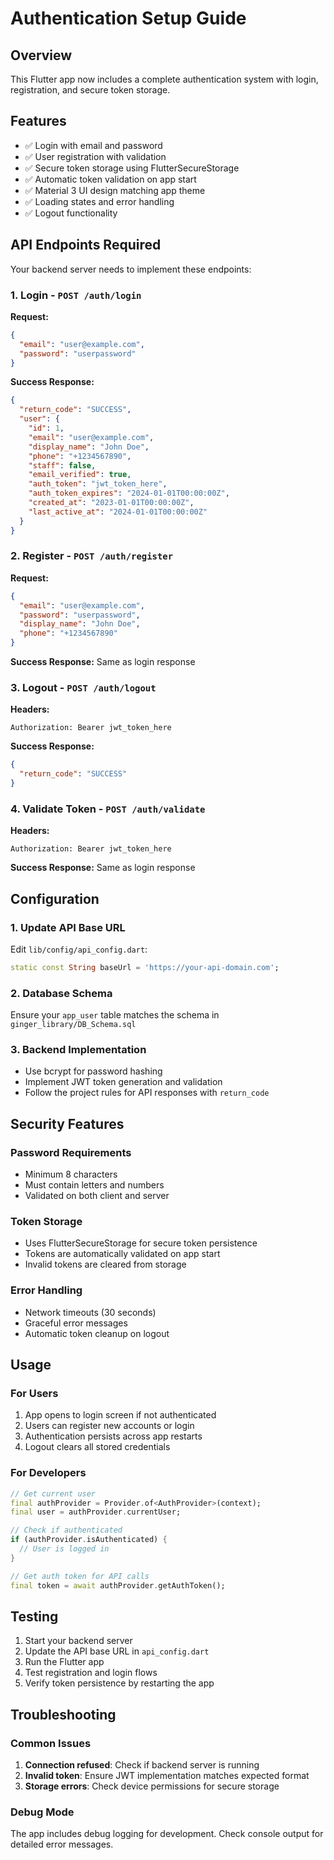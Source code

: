 # Authentication Setup Guide

## Overview
This Flutter app now includes a complete authentication system with login, registration, and secure token storage.

## Features
- ✅ Login with email and password
- ✅ User registration with validation
- ✅ Secure token storage using FlutterSecureStorage
- ✅ Automatic token validation on app start
- ✅ Material 3 UI design matching app theme
- ✅ Loading states and error handling
- ✅ Logout functionality

## API Endpoints Required

Your backend server needs to implement these endpoints:

### 1. Login - `POST /auth/login`
**Request:**
```json
{
  "email": "user@example.com",
  "password": "userpassword"
}
```

**Success Response:**
```json
{
  "return_code": "SUCCESS",
  "user": {
    "id": 1,
    "email": "user@example.com",
    "display_name": "John Doe",
    "phone": "+1234567890",
    "staff": false,
    "email_verified": true,
    "auth_token": "jwt_token_here",
    "auth_token_expires": "2024-01-01T00:00:00Z",
    "created_at": "2023-01-01T00:00:00Z",
    "last_active_at": "2024-01-01T00:00:00Z"
  }
}
```

### 2. Register - `POST /auth/register`
**Request:**
```json
{
  "email": "user@example.com",
  "password": "userpassword",
  "display_name": "John Doe",
  "phone": "+1234567890"
}
```

**Success Response:** Same as login response

### 3. Logout - `POST /auth/logout`
**Headers:**
```
Authorization: Bearer jwt_token_here
```

**Success Response:**
```json
{
  "return_code": "SUCCESS"
}
```

### 4. Validate Token - `POST /auth/validate`
**Headers:**
```
Authorization: Bearer jwt_token_here
```

**Success Response:** Same as login response

## Configuration

### 1. Update API Base URL
Edit `lib/config/api_config.dart`:
```dart
static const String baseUrl = 'https://your-api-domain.com';
```

### 2. Database Schema
Ensure your `app_user` table matches the schema in `ginger_library/DB_Schema.sql`

### 3. Backend Implementation
- Use bcrypt for password hashing
- Implement JWT token generation and validation
- Follow the project rules for API responses with `return_code`

## Security Features

### Password Requirements
- Minimum 8 characters
- Must contain letters and numbers
- Validated on both client and server

### Token Storage
- Uses FlutterSecureStorage for secure token persistence
- Tokens are automatically validated on app start
- Invalid tokens are cleared from storage

### Error Handling
- Network timeouts (30 seconds)
- Graceful error messages
- Automatic token cleanup on logout

## Usage

### For Users
1. App opens to login screen if not authenticated
2. Users can register new accounts or login
3. Authentication persists across app restarts
4. Logout clears all stored credentials

### For Developers
```dart
// Get current user
final authProvider = Provider.of<AuthProvider>(context);
final user = authProvider.currentUser;

// Check if authenticated
if (authProvider.isAuthenticated) {
  // User is logged in
}

// Get auth token for API calls
final token = await authProvider.getAuthToken();
```

## Testing

1. Start your backend server
2. Update the API base URL in `api_config.dart`
3. Run the Flutter app
4. Test registration and login flows
5. Verify token persistence by restarting the app

## Troubleshooting

### Common Issues
1. **Connection refused**: Check if backend server is running
2. **Invalid token**: Ensure JWT implementation matches expected format
3. **Storage errors**: Check device permissions for secure storage

### Debug Mode
The app includes debug logging for development. Check console output for detailed error messages.
